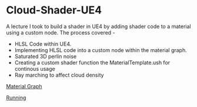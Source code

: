 # Cloud-Shader-UE4
A lecture I took to build a shader in UE4 by adding shader code to a material using a custom node. The process covered -

* HLSL Code within UE4.
* Implementing HLSL code into a custom node within the material graph.
* Saturated 3D perlin noise
* Creating a custom shader function the MaterialTemplate.ush for continous usage
* Ray marching to affect cloud density

[Material Graph](https://github.com/Ryangraves93/Cloud-Shader-UE4/blob/master/Saved/Graph.jpg)

[Running](https://github.com/Ryangraves93/Cloud-Shader-UE4/blob/master/Saved/Demo.jpg)
